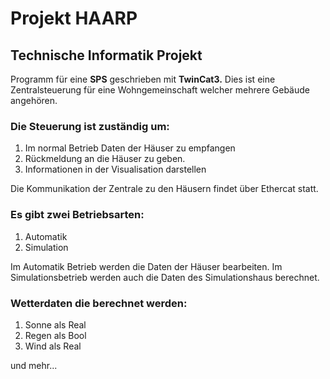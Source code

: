 # Projekt HAARP
## Technische Informatik Projekt
Programm für eine **SPS** geschrieben mit **TwinCat3.**
Dies ist eine Zentralsteuerung für eine Wohngemeinschaft welcher mehrere Gebäude angehören.

### Die Steuerung ist zuständig um:
1. Im normal Betrieb Daten der Häuser zu empfangen
2. Rückmeldung an die Häuser zu geben.
3. Informationen in der Visualisation darstellen

Die Kommunikation der Zentrale zu den Häusern findet über Ethercat statt.

### Es gibt zwei Betriebsarten:
1. Automatik
2. Simulation

Im Automatik Betrieb werden die Daten der Häuser bearbeiten.
Im Simulationsbetrieb werden auch die Daten des Simulationshaus berechnet.

### Wetterdaten die berechnet werden:
1. Sonne als Real
2. Regen als Bool
3. Wind als Real

und mehr...
